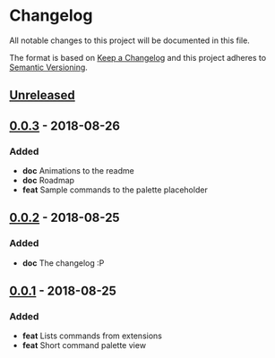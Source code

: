 # Changelog
All notable changes to this project will be documented in this file.

The format is based on [Keep a Changelog](http://keepachangelog.com/en/1.0.0/)
and this project adheres to [Semantic Versioning](http://semver.org/spec/v2.0.0.html).

## [Unreleased]

## [0.0.3] - 2018-08-26
### Added
- **doc** Animations to the readme
- **doc** Roadmap
- **feat** Sample commands to the palette placeholder

## [0.0.2] - 2018-08-25
### Added
- **doc** The changelog :P

## [0.0.1] - 2018-08-25
### Added
- **feat** Lists commands from extensions
- **feat** Short command palette view


[Unreleased]: https://github.com/laginha87/vscode-short-commands/compare/v0.0.3...HEAD
[0.0.3]: https://github.com/laginha87/vscode-short-commands/compare/v0.0.2...v0.0.3
[0.0.2]: https://github.com/laginha87/vscode-short-commands/compare/v0.0.1...v0.0.2
[0.0.1]: https://github.com/laginha87/vscode-short-commands/tree/v0.0.1
